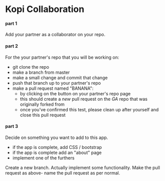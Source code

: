 # Kopi Collaboration

#### part 1
Add your partner as a collaborator on your repo.

#### part 2
For the your partner's repo that you will be working on:
- git clone the repo
- make a branch from master
- make a small change and commit that change
- push that branch up to your partner's repo
- make a pull request named "BANANA":
  - by clicking on the button on your partner's repo page
  - this should create a *new* pull request on the *GA* repo that was originally forked from
  - once you've confirmed this test, please clean up after yourself and close this pull request

#### part 3
Decide on something you want to add to this app.
  - if the app is complete, add CSS / bootstrap
  - if the app is complete add an "about" page
  - implement one of the furthers

Create a new branch.
Actually implement some functionality.
Make the pull request as above- name the pull request as per normal.
